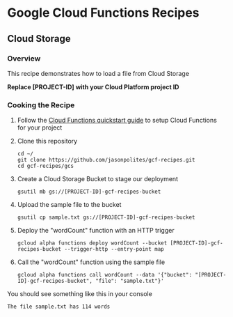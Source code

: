 # Google Cloud Functions Recipes
## Cloud Storage

### Overview
This recipe demonstrates how to load a file from Cloud Storage

**Replace [PROJECT-ID] with your Cloud Platform project ID**

### Cooking the Recipe
1.	Follow the [Cloud Functions quickstart guide](https://cloud.google.com/functions/docs) to setup Cloud Functions for your project

2.	Clone this repository

		cd ~/
		git clone https://github.com/jasonpolites/gcf-recipes.git
		cd gcf-recipes/gcs
		
4. 	Create a Cloud Storage Bucket to stage our deployment

		gsutil mb gs://[PROJECT-ID]-gcf-recipes-bucket

4. 	Upload the sample file to the bucket

		gsutil cp sample.txt gs://[PROJECT-ID]-gcf-recipes-bucket

5.	Deploy the "wordCount" function with an HTTP trigger
	
		gcloud alpha functions deploy wordCount --bucket [PROJECT-ID]-gcf-recipes-bucket --trigger-http --entry-point map

6. 	Call the "wordCount" function using the sample file

		gcloud alpha functions call wordCount --data '{"bucket": "[PROJECT-ID]-gcf-recipes-bucket", "file": "sample.txt"}'
		
You should see something like this in your console
```
The file sample.txt has 114 words
```
